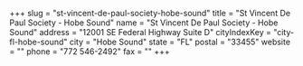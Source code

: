 +++
slug = "st-vincent-de-paul-society-hobe-sound"
title = "St Vincent De Paul Society - Hobe Sound"
name = "St Vincent De Paul Society - Hobe Sound"
address = "12001 SE Federal Highway Suite D"
cityIndexKey = "city-fl-hobe-sound"
city = "Hobe Sound"
state = "FL"
postal = "33455"
website = ""
phone = "772 546-2492"
fax = ""
+++

